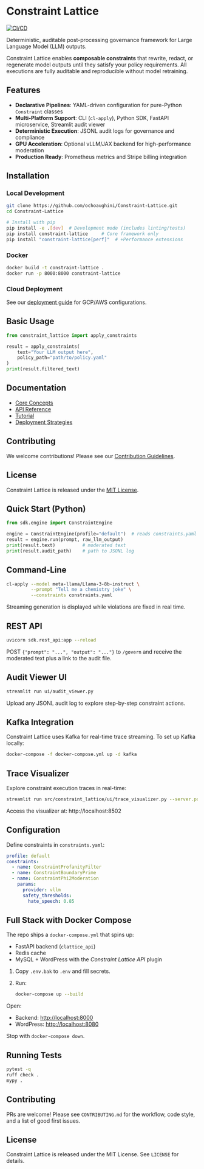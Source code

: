 # Constraint Lattice

[![CI/CD](https://github.com/ochoaughini/Constraint-Lattice/actions/workflows/docker-publish.yml/badge.svg)](https://github.com/ochoaughini/Constraint-Lattice/actions/workflows/docker-publish.yml)

Deterministic, auditable post-processing governance framework for Large Language Model (LLM) outputs.

Constraint Lattice enables **composable constraints** that rewrite, redact, or regenerate model outputs until they satisfy your policy requirements. All executions are fully auditable and reproducible without model retraining.

## Features

- **Declarative Pipelines**: YAML-driven configuration for pure-Python `Constraint` classes
- **Multi-Platform Support**: CLI (`cl-apply`), Python SDK, FastAPI microservice, Streamlit audit viewer
- **Deterministic Execution**: JSONL audit logs for governance and compliance
- **GPU Acceleration**: Optional vLLM/JAX backend for high-performance moderation
- **Production Ready**: Prometheus metrics and Stripe billing integration

## Installation

### Local Development

```bash
git clone https://github.com/ochoaughini/Constraint-Lattice.git
cd Constraint-Lattice

# Install with pip
pip install -e .[dev]  # Development mode (includes linting/tests)
pip install constraint-lattice     # Core framework only
pip install "constraint-lattice[perf]"  # +Performance extensions
```

### Docker

```bash
docker build -t constraint-lattice .
docker run -p 8000:8000 constraint-lattice
```

### Cloud Deployment
See our [deployment guide](docs/hybrid_deployment_strategy.md) for GCP/AWS configurations.

## Basic Usage

```python
from constraint_lattice import apply_constraints

result = apply_constraints(
    text="Your LLM output here",
    policy_path="path/to/policy.yaml"
)
print(result.filtered_text)
```

## Documentation
- [Core Concepts](docs/principles.md)
- [API Reference](docs/api.md)
- [Tutorial](docs/tutorial.md)
- [Deployment Strategies](docs/hybrid_deployment_strategy.md)

## Contributing
We welcome contributions! Please see our [Contribution Guidelines](CONTRIBUTING.md).

## License
Constraint Lattice is released under the [MIT License](LICENSE).

## Quick Start (Python)

```python
from sdk.engine import ConstraintEngine

engine = ConstraintEngine(profile="default")  # reads constraints.yaml
result = engine.run(prompt, raw_llm_output)
print(result.text)          # moderated text
print(result.audit_path)    # path to JSONL log
```

## Command-Line

```bash
cl-apply --model meta-llama/Llama-3-8b-instruct \
         --prompt "Tell me a chemistry joke" \
         --constraints constraints.yaml
```

Streaming generation is displayed while violations are fixed in real time.

## REST API

```bash
uvicorn sdk.rest_api:app --reload
```

POST `{"prompt": "...", "output": "..."}` to `/govern` and receive the moderated text plus a link to the audit file.

## Audit Viewer UI

```bash
streamlit run ui/audit_viewer.py
```

Upload any JSONL audit log to explore step-by-step constraint actions.

## Kafka Integration
Constraint Lattice uses Kafka for real-time trace streaming. To set up Kafka locally:

```bash
docker-compose -f docker-compose.yml up -d kafka
```

## Trace Visualizer
Explore constraint execution traces in real-time:

```bash
streamlit run src/constraint_lattice/ui/trace_visualizer.py --server.port=8502
```

Access the visualizer at: http://localhost:8502

## Configuration

Define constraints in `constraints.yaml`:

```yaml
profile: default
constraints:
  - name: ConstraintProfanityFilter
  - name: ConstraintBoundaryPrime
  - name: ConstraintPhi2Moderation
    params:
      provider: vllm
      safety_thresholds:
        hate_speech: 0.85
```

## Full Stack with Docker Compose

The repo ships a `docker-compose.yml` that spins up:

* FastAPI backend (`clattice_api`)
* Redis cache
* MySQL + WordPress with the *Constraint Lattice API* plugin

1. Copy `.env.bak` to `.env` and fill secrets.
2. Run:

   ```bash
   docker-compose up --build
   ```

Open:

* Backend: <http://localhost:8000>
* WordPress: <http://localhost:8080>

Stop with `docker-compose down`.

## Running Tests

```bash
pytest -q
ruff check .
mypy .
```

## Contributing

PRs are welcome! Please see `CONTRIBUTING.md` for the workflow, code style, and a list of good first issues.

## License

Constraint Lattice is released under the MIT License. See `LICENSE` for details.

